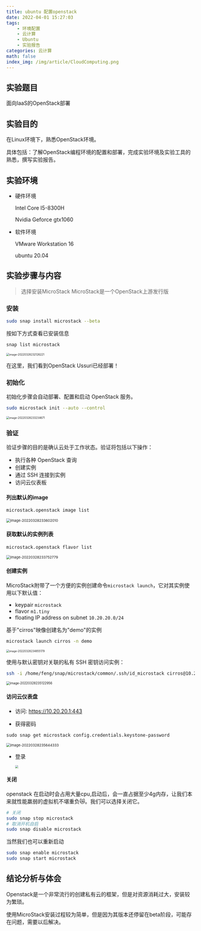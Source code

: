 ```yaml
---
title: ubuntu 配置openstack
date: 2022-04-01 15:27:03
tags: 
    - 环境配置
    - 云计算
    - Ubuntu
    - 实验报告
categories: 云计算
math: false
index_img: /img/article/CloudComputing.png
---
```


## 实验题目

面向IaaS的OpenStack部署

##  实验目的

在Linux环境下，熟悉OpenStack环境。

具体包括：了解OpenStack编程环境的配置和部署，完成实验环境及实验工具的熟悉，撰写实验报告。

## 实验环境

- 硬件环境

  Intel Core I5-8300H 

  Nvidia Geforce gtx1060

- 软件环境

  VMware Workstation 16

  ubuntu 20.04

## 实验步骤与内容

> 选择安装MicroStack MicroStack是一个OpenStack上游发行版

### 安装

```bash
sudo snap install microstack --beta
```

按如下方式查看已安装信息

```bash
snap list microstack
```

<img src="https://cdn.jsdelivr.net/gh/F7kyyy/picture@main/img/202204011529741.png" alt="image-20220328232126221" style="zoom:50%;" />

在这里，我们看到OpenStack Ussuri已经部署！

### 初始化

初始化步骤会自动部署、配置和启动 OpenStack 服务。

```bash
sudo microstack init --auto --control
```

<img src="https://cdn.jsdelivr.net/gh/F7kyyy/picture@main/img/202204011529360.png" alt="image-20220328233234671" style="zoom:50%;" />

### 验证

验证步骤的目的是确认云处于工作状态。验证将包括以下操作：

- 执行各种 OpenStack 查询
- 创建实例
- 通过 SSH 连接到实例
- 访问云仪表板

#### 列出默认的image

```bash
microstack.openstack image list
```

<img src="https://cdn.jsdelivr.net/gh/F7kyyy/picture@main/img/202204011529907.png" alt="image-20220328233602010" style="zoom:67%;" />

#### 获取默认的实例列表

```bash
microstack.openstack flavor list
```

<img src="https://cdn.jsdelivr.net/gh/F7kyyy/picture@main/img/202204011529029.png" alt="image-20220328233752779" style="zoom:67%;" />

#### 创建实例

MicroStack附带了一个方便的实例创建命令`microstack launch`，它对其实例使用以下默认值：

- keypair `microstack`
- flavor `m1.tiny`
- floating IP address on subnet `10.20.20.0/24`

基于"cirros"映像创建名为"demo"的实例

```bash
microstack launch cirros -n demo
```

<img src="https://cdn.jsdelivr.net/gh/F7kyyy/picture@main/img/202204011529345.png" alt="image-20220328234855179" style="zoom: 50%;" />

使用与默认密钥对关联的私有 SSH 密钥访问实例：

```bash
ssh -i /home/feng/snap/microstack/common/.ssh/id_microstack cirros@10.20.20.222
```

<img src="https://cdn.jsdelivr.net/gh/F7kyyy/picture@main/img/202204011529537.png" alt="image-20220328235122956" style="zoom:60%;" />

#### 访问云仪表盘

- 访问: https://10.20.20.1:443

- 获得密码

```shell
sudo snap get microstack config.credentials.keystone-password
```

<img src="https://cdn.jsdelivr.net/gh/F7kyyy/picture@main/img/202204011529297.png" alt="image-20220328235644333" style="zoom:67%;" />

- 登录

  <img src="https://cdn.jsdelivr.net/gh/F7kyyy/picture@main/img/202204011529574.png" style="zoom: 50%;" />
  
#### 关闭

openstack 在启动时会占用大量cpu,启动后，会一直占据至少4g内存，让我们本来就性能羸弱的虚拟机不堪重负:crying_cat_face:。我们可以选择关闭它。

```bash
# 关闭
sudo snap stop microstack
# 取消开机自启
sudo snap disable microstack
```

当然我们也可以重新启动

```bash
sudo snap enable microstack
sudo snap start microstack
```



##  结论分析与体会

Openstack是一个非常流行的创建私有云的框架，但是对资源消耗过大，安装较为繁琐。

使用MicroStack安装过程较为简单，但是因为其版本还停留在beta阶段，可能存在问题，需要以后解决。

  

  

  

   

